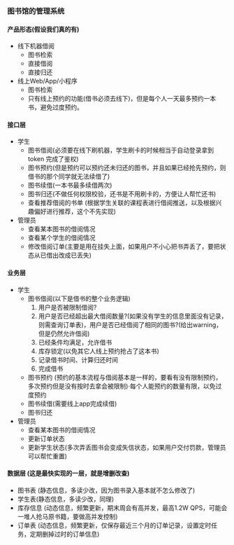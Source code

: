 ### 图书馆的管理系统
#### 产品形态(假设我们真的有)
- 线下机器借阅
  - 图书检索
  - 直接借阅
  - 直接归还
- 线上Web/App/小程序
  - 图书检索
  - 只有线上预约的功能(借书必须去线下)，但是每个人一天最多预约一本书，避免过度预约。

#### 接口层
- 学生
  - 图书借阅(必须要在线下刷机器，学生刷卡的时候相当于自动登录拿到 token 完成了鉴权)
  - 图书预约(但是预约可以预约还未归还的图书，并且如果已经抢先预约，则借书的那个同学就无法续借了)
  - 图书续借(一本书最多续借两次)
  - 图书归还(不做任何权限校验，还书是不用刷卡的，方便让人帮忙还书)
  - 查看推荐借阅的书单 (根据学生关联的课程表进行借阅推送，以及根据兴趣偏好进行推荐，这个不先实现)
- 管理员
  - 查看某本图书的借阅情况
  - 查看某个学生的借阅情况
  - 修改借阅订单(主要是用在挂失上面，如果用户不小心把书弄丢了，要把状态从已借出改成已丢失)

#### 业务层
- 学生
  - 图书借阅(以下是借书的整个业务逻辑)
    1. 用户是否被限制借阅?
    2. 用户是否已经超出最大借阅数量?(如果没有学生的信息里面没有记录，则需查询订单表)，用户是否已经借阅了相同的图书?(给出warning，但是仍然允许借阅)
    3. 已经条件均满足，允许借书
    4. 库存锁定(以免其它人线上预约抢占了这本书)
    5. 记录借书时间、计算归还时间
    6. 完成借书
  - 图书预约 (预约的基本流程与借阅基本是一样的，要看有没有限制预约，多次预约但是没有按时去拿会被限制)·每个人能预约的数量有限，以免过度预约
  - 图书续借(需要线上app完成续借)
  - 图书归还
- 管理员
  - 查看某本图书的借阅情况
  - 更新订单状态
  - 更新学生状态(多次弄丢图书会变成失信状态，如果用户交付罚款，管理员可以帮忙重置)

#### 数据层 (这是最快实现的一层，就是增删改查)
- 图书表 (静态信息，多读少改，因为图书录入基本就不怎么修改了)
- 学生表(静态信息，多读少改，同理)
- 库存信息 (动态信息，频繁更新，期末周会有高并发，最高1.2W QPS，可能会一堆人抢马原书籍，要做高并发控制)
- 订单表 (动态信息，频繁更新，仅保存最近三个月的订单记录，设置定时任务，定期删掉过时的订单信息)
